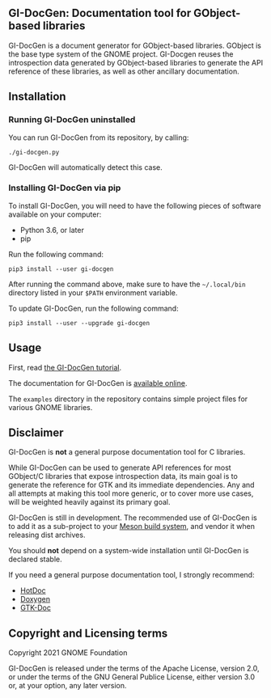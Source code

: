 <!--
SPDX-FileCopyrightText: 2021 GNOME Foundation

SPDX-License-Identifier: Apache-2.0 OR GPL-3.0-or-later
-->

GI-DocGen: Documentation tool for GObject-based libraries
-------------------------------------------------------------------------------

GI-DocGen is a document generator for GObject-based libraries. GObject is
the base type system of the GNOME project. GI-Docgen reuses the
introspection data generated by GObject-based libraries to generate the API
reference of these libraries, as well as other ancillary documentation.

## Installation

### Running GI-DocGen uninstalled

You can run GI-DocGen from its repository, by calling:

```
./gi-docgen.py
```

GI-DocGen will automatically detect this case.

### Installing GI-DocGen via pip

To install GI-DocGen, you will need to have the following pieces of software
available on your computer:

 - Python 3.6, or later
 - pip

Run the following command:

```
pip3 install --user gi-docgen
```

After running the command above, make sure to have the `~/.local/bin`
directory listed in your `$PATH` environment variable.

To update GI-DocGen, run the following command:

```
pip3 install --user --upgrade gi-docgen
```

## Usage

First, read [the GI-DocGen tutorial](https://ebassi.pages.gitlab.gnome.org/gi-docgen/tutorial.html).

The documentation for GI-DocGen is [available online](https://ebassi.pages.gitlab.gnome.org/gi-docgen/).

The `examples` directory in the repository contains simple project files for
various GNOME libraries.

## Disclaimer

GI-DocGen is **not** a general purpose documentation tool for C libraries.

While GI-DocGen can be used to generate API references for most GObject/C
libraries that expose introspection data, its main goal is to generate the
reference for GTK and its immediate dependencies. Any and all attempts at
making this tool more generic, or to cover more use cases, will be weighted
heavily against its primary goal.

GI-DocGen is still in development. The recommended use of GI-DocGen is to
add it as a sub-project to your [Meson build system](https://mesonbuild.com),
and vendor it when releasing dist archives.

You should **not** depend on a system-wide installation until GI-DocGen is
declared stable.

If you need a general purpose documentation tool, I strongly recommend:

 - [HotDoc](https://hotdoc.github.io/)
 - [Doxygen](https://www.doxygen.nl/index.html)
 - [GTK-Doc](https://gitlab.gnome.org/GNOME/gtk-doc/)

## Copyright and Licensing terms

Copyright 2021  GNOME Foundation

GI-DocGen is released under the terms of the Apache License, version 2.0, or
under the terms of the GNU General Publice License, either version 3.0 or,
at your option, any later version.
